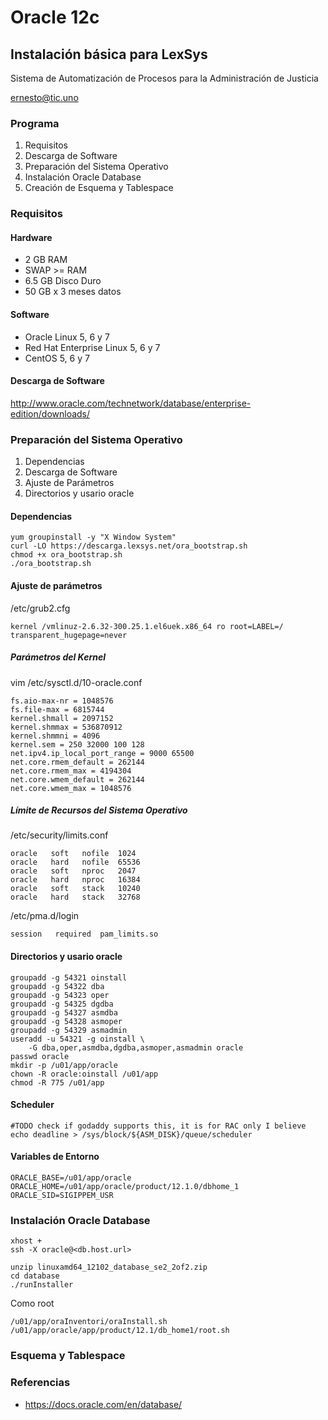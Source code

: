# Oracle 12c

## Instalación básica para LexSys

Sistema de Automatización de Procesos para la Administración de Justicia

ernesto@tic.uno



### Programa

1. Requisitos
2. Descarga de Software
3. Preparación del Sistema Operativo
4. Instalación Oracle Database
5. Creación de Esquema y Tablespace



### Requisitos


#### Hardware

* 2 GB RAM
* SWAP >= RAM
* 6.5 GB Disco Duro
* 50 GB x 3 meses datos


#### Software

* Oracle Linux 5, 6 y 7
* Red Hat Enterprise Linux 5, 6 y 7
* CentOS 5, 6 y 7


#### Descarga de Software

http://www.oracle.com/technetwork/database/enterprise-edition/downloads/



### Preparación del Sistema Operativo

1. Dependencias
2. Descarga de Software
3. Ajuste de Parámetros
4. Directorios y usario oracle


#### Dependencias


    yum groupinstall -y "X Window System"
    curl -LO https://descarga.lexsys.net/ora_bootstrap.sh
    chmod +x ora_bootstrap.sh
    ./ora_bootstrap.sh


#### Ajuste de parámetros

/etc/grub2.cfg

    kernel /vmlinuz-2.6.32-300.25.1.el6uek.x86_64 ro root=LABEL=/ transparent_hugepage=never


##### Parámetros del Kernel

vim /etc/sysctl.d/10-oracle.conf

    fs.aio-max-nr = 1048576
    fs.file-max = 6815744
    kernel.shmall = 2097152
    kernel.shmmax = 536870912
    kernel.shmmni = 4096
    kernel.sem = 250 32000 100 128
    net.ipv4.ip_local_port_range = 9000 65500
    net.core.rmem_default = 262144
    net.core.rmem_max = 4194304
    net.core.wmem_default = 262144
    net.core.wmem_max = 1048576


##### Límite de Recursos del Sistema Operativo

/etc/security/limits.conf


    oracle   soft   nofile  1024
    oracle   hard   nofile  65536
    oracle   soft   nproc   2047
    oracle   hard   nproc   16384
    oracle   soft   stack   10240
    oracle   hard   stack   32768


/etc/pma.d/login


    session   required  pam_limits.so


#### Directorios y usario oracle

    groupadd -g 54321 oinstall
    groupadd -g 54322 dba
    groupadd -g 54323 oper
    groupadd -g 54325 dgdba
    groupadd -g 54327 asmdba
    groupadd -g 54328 asmoper
    groupadd -g 54329 asmadmin
    useradd -u 54321 -g oinstall \
        -G dba,oper,asmdba,dgdba,asmoper,asmadmin oracle
    passwd oracle
    mkdir -p /u01/app/oracle
    chown -R oracle:oinstall /u01/app
    chmod -R 775 /u01/app

#### Scheduler

    #TODO check if godaddy supports this, it is for RAC only I believe
    echo deadline > /sys/block/${ASM_DISK}/queue/scheduler



#### Variables de Entorno

    ORACLE_BASE=/u01/app/oracle
    ORACLE_HOME=/u01/app/oracle/product/12.1.0/dbhome_1
    ORACLE_SID=SIGIPPEM_USR



### Instalación Oracle Database


    xhost +
    ssh -X oracle@<db.host.url>

    unzip linuxamd64_12102_database_se2_2of2.zip
    cd database
    ./runInstaller



Como root


    /u01/app/oraInventori/oraInstall.sh
    /u01/app/oracle/app/product/12.1/db_home1/root.sh



### Esquema y Tablespace



### Referencias

* https://docs.oracle.com/en/database/

